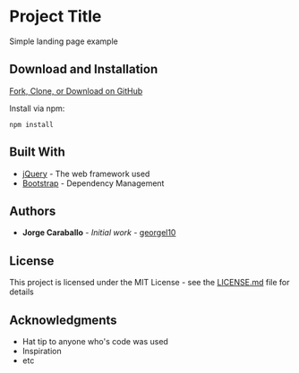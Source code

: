 # Project Title

Simple landing page example

## Download and Installation

[Fork, Clone, or Download on GitHub](https://github.com/georgel10/simple-landing-page.git)

Install via npm:
```
npm install
```

## Built With

* [jQuery](https://jquery.com/) - The web framework used
* [Bootstrap](https://getbootstrap.com/) - Dependency Management

## Authors

* **Jorge Caraballo** - *Initial work* - [georgel10](https://github.com/georgel10)

## License

This project is licensed under the MIT License - see the [LICENSE.md](LICENSE.md) file for details

## Acknowledgments

* Hat tip to anyone who's code was used
* Inspiration
* etc
